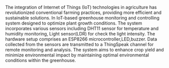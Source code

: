 The integration of Internet of Things (IoT) technologies in agriculture has revolutionized conventional farming
practices, providing more efficient and sustainable solutions. In IoT-based greenhouse monitoring and
controlling system designed to optimize plant growth conditions. The system incorporates
various sensors including DHT11 sensor for temperature and humidity monitoring, Light sensor(LDR) for check the light intensity.
The hardware setup comprises an ESP8266 microcontroller,LED,buzzer. Data collected from the sensors are transmitted to a ThingSpeak channel for remote
monitoring and analysis. The system aims to enhance crop yield and minimize environmental impact by maintaining optimal
environmental conditions within the greenhouse.
